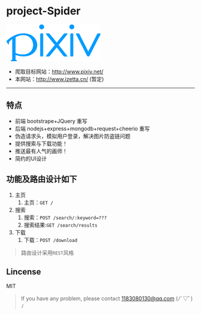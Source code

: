 # project-Spider

<img src="public/img/pixiv-logo.png" width="50%">

* 爬取目标网站：http://www.pixiv.net/
* 本网站：http://www.izetta.cn/ (暂定)

***

## 特点
* 前端 bootstrape+JQuery 重写
* 后端 nodejs+express+mongodb+request+cheerio 重写
* 伪造请求头，模拟用户登录，解决图片防盗链问题
* 提供搜索与下载功能！
* 推送最有人气的画师！
* 简约的UI设计

## 功能及路由设计如下
1. 主页
	1. 主页：`GET /`
2. 搜索
	1. 搜索：`POST /search/:keyword=???`
	2. 搜索结果:`GET /search/results`
3. 下载
	1. 下载：`POST /download`

> 路由设计采用`REST`风格

## Lincense
MIT

> If you have any problem, please contact 1183080130@qq.com (ﾉﾟ▽ﾟ)ﾉ